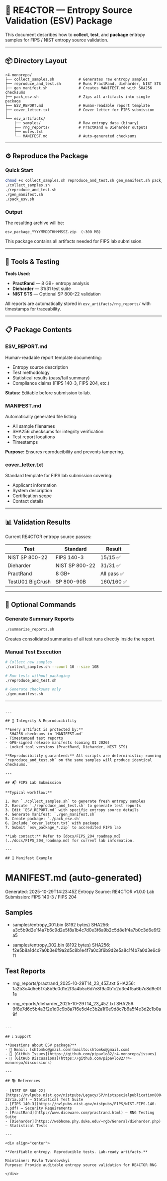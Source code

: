 # 🧩 RE4CTOR — Entropy Source Validation (ESV) Package

This document describes how to **collect**, **test**, and **package** entropy samples for FIPS / NIST entropy source validation.

---

## 📦 Directory Layout

```
r4-monorepo/
├── collect_samples.sh           # Generates raw entropy samples
├── reproduce_and_test.sh        # Runs PractRand, dieharder, NIST STS
├── gen_manifest.sh              # Creates MANIFEST.md with SHA256 checksums
├── pack_esv.sh                  # Zips all artifacts into single package
├── ESV_REPORT.md                # Human-readable report template
├── cover_letter.txt             # Cover letter for FIPS submission
│
└── esv_artifacts/
    ├── samples/                 # Raw entropy data (binary)
    ├── rng_reports/             # PractRand & Dieharder outputs
    ├── notes.txt
    └── MANIFEST.md              # Auto-generated checksums
```

---

## ⚙️ Reproduce the Package

### Quick Start

```bash
chmod +x collect_samples.sh reproduce_and_test.sh gen_manifest.sh pack_esv.sh
./collect_samples.sh
./reproduce_and_test.sh
./gen_manifest.sh
./pack_esv.sh
```

### Output

The resulting archive will be:

```
esv_package_YYYYMMDDTHHMMSSZ.zip  (~300 MB)
```

This package contains all artifacts needed for FIPS lab submission.

---

## 🧪 Tools & Testing

**Tools Used:**
- **PractRand** — 8 GB+ entropy analysis
- **Dieharder** — 31/31 test suite
- **NIST STS** — Optional SP 800-22 validation

All reports are automatically stored in `esv_artifacts/rng_reports/` with timestamps for traceability.

---

## 📋 Package Contents

### ESV_REPORT.md

Human-readable report template documenting:
- Entropy source description
- Test methodology
- Statistical results (pass/fail summary)
- Compliance claims (FIPS 140-3, FIPS 204, etc.)

**Status:** Editable before submission to lab.

### MANIFEST.md

Automatically generated file listing:
- All sample filenames
- SHA256 checksums for integrity verification
- Test report locations
- Timestamps

**Purpose:** Ensures reproducibility and prevents tampering.

### cover_letter.txt

Standard template for FIPS lab submission covering:
- Applicant information
- System description
- Certification scope
- Contact details

---

## 📊 Validation Results

Current RE4CTOR entropy source passes:

| Test | Standard | Result |
|------|----------|--------|
| NIST SP 800-22 | FIPS 140-3 | 15/15 ✅ |
| Dieharder | NIST SP 800-22 | 31/31 ✅ |
| PractRand | 8 GB+ | All pass ✅ |
| TestU01 BigCrush | SP 800-90B | 160/160 ✅ |

---

## 🔧 Optional Commands

### Generate Summary Reports

```bash
./summarize_reports.sh
```

Creates consolidated summaries of all test runs directly inside the report.

### Manual Test Execution

```bash
# Collect new samples
./collect_samples.sh --count 10 --size 1GB

# Run tests without packaging
./reproduce_and_test.sh

# Generate checksums only
./gen_manifest.sh
```

---


```

---

## 🔐 Integrity & Reproducibility

**Every artifact is protected by:**
- SHA256 checksums in `MANIFEST.md`
- Timestamped test reports
- GPG-signed release manifests (coming Q1 2026)
- Locked tool versions (PractRand, Dieharder, NIST STS)

**Reproducibility guaranteed:** All scripts are deterministic; running `reproduce_and_test.sh` on the same samples will produce identical checksums.

---

## 📬 FIPS Lab Submission

**Typical workflow:**

1. Run `./collect_samples.sh` to generate fresh entropy samples
2. Execute `./reproduce_and_test.sh` to generate test reports
3. Edit `ESV_REPORT.md` with specific entropy source details
4. Generate manifest: `./gen_manifest.sh`
5. Create package: `./pack_esv.sh`
6. Include `cover_letter.txt` with package
7. Submit `esv_package_*.zip` to accredited FIPS lab

**Lab contact:** Refer to [docs/FIPS_204_roadmap.md](../docs/FIPS_204_roadmap.md) for current lab information.

---

## 🧾 Manifest Example

```
# MANIFEST.md (auto-generated)

Generated: 2025-10-29T14:23:45Z
Entropy Source: RE4CTOR v1.0.0
Lab Submission: FIPS 140-3 / FIPS 204

## Samples

- samples/entropy_001.bin (8192 bytes)
  SHA256: a3c5b9d2e1f4a7b6c9d2e5f8a1b4c7d0e3f6a9b2c5d8e1f4a7b0c3d6e9f2a5

- samples/entropy_002.bin (8192 bytes)
  SHA256: f2e5b8a1d4c7a0b3e6f9a2d5c8b1e4f7a0c3f6b9d2e5a8c1f4b7a0d3e6c9f1

## Test Reports

- rng_reports/practrand_2025-10-29T14_23_45Z.txt
  SHA256: 1a2b3c4d5e6f7a8b9c0d1e2f3a4b5c6d7e8f9a0b1c2d3e4f5a6b7c8d9e0f1a

- rng_reports/dieharder_2025-10-29T14_23_45Z.txt
  SHA256: 9f8e7d6c5b4a3f2e1d0c9b8a7f6e5d4c3b2a1f0e9d8c7b6a5f4e3d2c1b0a9f
```

---

## 📞 Support

**Questions about ESV package?**
- 📧 Email: [shtomko@gmail.com](mailto:shtomko@gmail.com)
- 📝 [GitHub Issues](https://github.com/pipavlo82/r4-monorepo/issues)
- 💬 [GitHub Discussions](https://github.com/pipavlo82/r4-monorepo/discussions)

---

## 📚 References

- [NIST SP 800-22](https://nvlpubs.nist.gov/nistpubs/Legacy/SP/nistspecialpublication800-22r1a.pdf) — Statistical Test Suite
- [FIPS 140-3](https://nvlpubs.nist.gov/nistpubs/FIPS/NIST.FIPS.140-3.pdf) — Security Requirements
- [PractRand](http://www.diceware.com/practrand.html) — RNG Testing Suite
- [Dieharder](https://webhome.phy.duke.edu/~rgb/General/dieharder.php) — Statistical Tests

---

<div align="center">

**Verifiable entropy. Reproducible tests. Lab-ready artifacts.**

Maintainer: Pavlo Tvardovskyi  
Purpose: Provide auditable entropy source validation for RE4CTOR RNG

</div>
